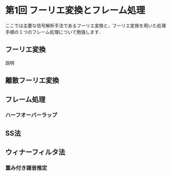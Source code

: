 # 第1回 フーリエ変換とフレーム処理

ここでは主要な信号解析手法であるフーリエ変換と，フーリエ変換を用いた処理手順の１つのフレーム処理について勉強します．

## フーリエ変換

説明

## 離散フーリエ変換

## フレーム処理

### ハーフオーバーラップ

## SS法

## ウィナーフィルタ法

### 重み付き雑音推定